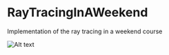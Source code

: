 # RayTracingInAWeekend
Implementation of the ray tracing in a weekend course

![Alt text](图片链接 "full.jpg")
